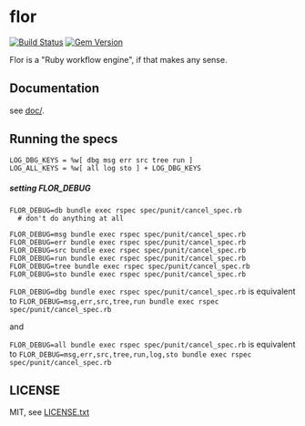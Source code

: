 
# flor

[![Build Status](https://secure.travis-ci.org/floraison/flor.svg)](http://travis-ci.org/floraison/flor)
[![Gem Version](https://badge.fury.io/rb/flor.svg)](http://badge.fury.io/rb/flor)

Flor is a "Ruby workflow engine", if that makes any sense.

## Documentation

see [doc/](tree/master/doc).

## Running the specs

    LOG_DBG_KEYS = %w[ dbg msg err src tree run ]
    LOG_ALL_KEYS = %w[ all log sto ] + LOG_DBG_KEYS

##### setting FLOR_DEBUG

```
FLOR_DEBUG=db bundle exec rspec spec/punit/cancel_spec.rb
  # don't do anything at all
```
```FLOR_DEBUG=msg bundle exec rspec spec/punit/cancel_spec.rb```
```FLOR_DEBUG=err bundle exec rspec spec/punit/cancel_spec.rb```
```FLOR_DEBUG=src bundle exec rspec spec/punit/cancel_spec.rb```
```FLOR_DEBUG=run bundle exec rspec spec/punit/cancel_spec.rb```
```FLOR_DEBUG=tree bundle exec rspec spec/punit/cancel_spec.rb```
```FLOR_DEBUG=sto bundle exec rspec spec/punit/cancel_spec.rb```

```FLOR_DEBUG=dbg bundle exec rspec spec/punit/cancel_spec.rb```
is equivalent to
```FLOR_DEBUG=msg,err,src,tree,run bundle exec rspec spec/punit/cancel_spec.rb```

and

```FLOR_DEBUG=all bundle exec rspec spec/punit/cancel_spec.rb```
is equivalent to
```FLOR_DEBUG=msg,err,src,tree,run,log,sto bundle exec rspec spec/punit/cancel_spec.rb```


## LICENSE

MIT, see [LICENSE.txt](LICENSE.txt)

